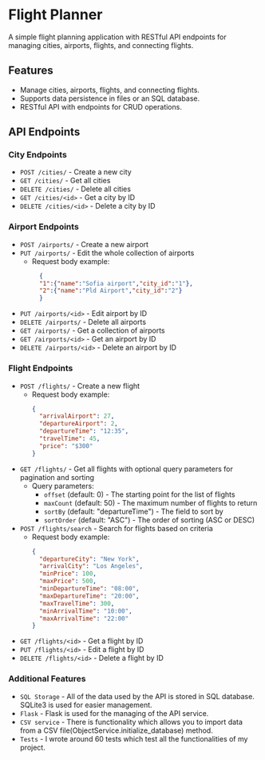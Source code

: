# Flight Planner

A simple flight planning application with RESTful API endpoints for managing cities, airports, flights, and connecting flights.

## Features

- Manage cities, airports, flights, and connecting flights.
- Supports data persistence in files or an SQL database.
- RESTful API with endpoints for CRUD operations.

## API Endpoints

### City Endpoints
- `POST /cities/` - Create a new city
- `GET /cities/` - Get all cities
- `DELETE /cities/` - Delete all cities
- `GET /cities/<id>` - Get a city by ID
- `DELETE /cities/<id>` - Delete a city by ID

### Airport Endpoints
- `POST /airports/` - Create a new airport
- `PUT /airports/` - Edit the whole collection of airports
  - Request body example:
    ```json
      {
      "1":{"name":"Sofia airport","city_id":"1"},
      "2":{"name":"Pld Airport","city_id":"2"}
      }
    ```
- `PUT /airports/<id>` - Edit airport by ID
- `DELETE /airports/` - Delete all airports
- `GET /airports/` - Get a collection of airports
- `GET /airports/<id>` - Get an airport by ID
- `DELETE /airports/<id>` - Delete an airport by ID

### Flight Endpoints
- `POST /flights/` - Create a new flight
  - Request body example:
    ```json
    {
      "arrivalAirport": 27,
      "departureAirport": 2,
      "departureTime": "12:35",
      "travelTime": 45,
      "price": "$300"
    }
    ```
- `GET /flights/` - Get all flights with optional query parameters for pagination and sorting
  - Query parameters:
    - `offset` (default: 0) - The starting point for the list of flights
    - `maxCount` (default: 50) - The maximum number of flights to return
    - `sortBy` (default: "departureTime") - The field to sort by
    - `sortOrder` (default: "ASC") - The order of sorting (ASC or DESC)
- `POST /flights/search` - Search for flights based on criteria
  - Request body example:
    ```json
    {
      "departureCity": "New York",
      "arrivalCity": "Los Angeles",
      "minPrice": 100,
      "maxPrice": 500,
      "minDepartureTime": "08:00",
      "maxDepartureTime": "20:00",
      "maxTravelTime": 300,
      "minArrivalTime": "10:00",
      "maxArrivalTime": "22:00"
    }
    ```
- `GET /flights/<id>` - Get a flight by ID
- `PUT /flights/<id>` - Edit a flight by ID
- `DELETE /flights/<id>` - Delete a flight by ID

### Additional Features
- `SQL Storage` - All of the data used by the API is stored in SQL database. SQLite3 is used for easier management.
- `Flask` - Flask is used for the managing of the API service.
- `CSV service` - There is functionality which allows you to import data from a CSV file(ObjectService.initialize_database) method.
- `Tests` - I wrote around 60 tests which test all the functionalities of my project.

